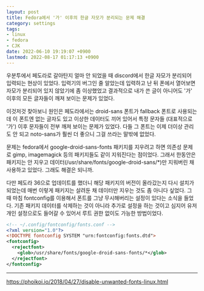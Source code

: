 ```yaml
---
layout: post
title: Fedora에서 '가' 이후의 한글 자모가 분리되는 문제 해결
category: settings
tags:
- linux
- fedora
- CJK
date: 2022-06-10 19:19:07 +0900
lastmod: 2022-08-17 01:17:13 +0900
---
```


우분투에서 페도라로 갈아탄지 얼마 안 되었을 때 discord에서 한글 자모가 분리되어 입력되는 현상이 있었다. 입력기의 버그인 줄 알았는데 입력하고 난 뒤 폰에서 열어보면 자모가 분리되어 있지 않았기에 좀 이상했었고 결과적으로 내가 쓴 글이 아니어도 '가' 이후의 모든 글자들이 깨져 보이는 문제가 있었다.

이것저것 찾아보니 원인은 페도라에서는 droid-sans 폰트가 fallback 폰트로 사용되는데 이 폰트엔 없는 글자도 있고 이상한 데이터도 끼어 있어서 특정 문자들 (대표적으로 '가') 이후 문자들이 전부 깨져 보이는 문제가 있었다. 다들 그 폰트는 이제 더이상 관리도 안 되고 noto-sans가 훨씬 더 좋으니 그걸 쓰라는 말밖에 없었다.

문제는 fedora에서 google-droid-sans-fonts 패키지를 지우려고 하면 의존성 문제로 gimp, imagemagick 등의 패키지들도 같이 지워진다는 점이었다. 그래서 한동안은 패키지는 안 지우고 데이터(/usr/share/fonts/google-droid-sans/*)만 지워버린 채 사용하고 있었다. 그래도 해결은 되니까.

다만 페도라 36으로 업데이트를 했더니 해당 패키지의 버전이 올라갔는지 다시 설치가 되었는데 매번 이렇게 패키지는 살려둔 채 데이터만 지우는 것도 좀 아니다 싶었다. 그 때 마침 fontconfig를 이용해서 폰트를 그냥 무시해버리는 설정이 있다는 소식을 들었다. 기존 패키지 데이터를 삭제하는 것이 아니라 추가로 설정을 하는 것이고 심지어 유저 개인 설정으로도 들어갈 수 있어서 루트 권한 없이도 가능한 방법이었다.

```xml
<!-- ~/.config/fontconfig/fonts.conf -->
<?xml version="1.0"?>
<!DOCTYPE fontconfig SYSTEM "urn:fontconfig:fonts.dtd">
<fontconfig>
  <rejectfont>
    <glob>/usr/share/fonts/google-droid-sans-fonts/*</glob>
  </rejectfont>
</fontconfig>
```

---

https://phoikoi.io/2018/04/27/disable-unwanted-fonts-linux.html
